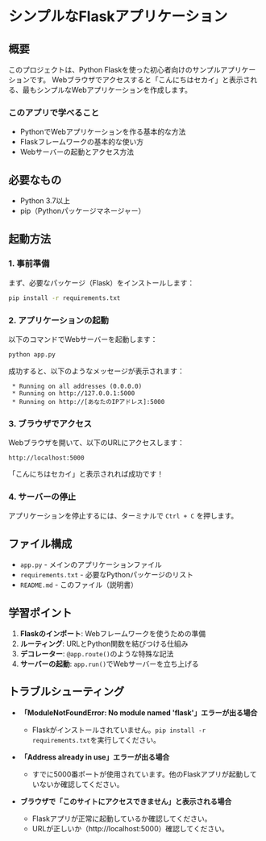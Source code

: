 # シンプルなFlaskアプリケーション

## 概要

このプロジェクトは、Python Flaskを使った初心者向けのサンプルアプリケーションです。
Webブラウザでアクセスすると「こんにちはセカイ」と表示される、最もシンプルなWebアプリケーションを作成します。

### このアプリで学べること
- PythonでWebアプリケーションを作る基本的な方法
- Flaskフレームワークの基本的な使い方
- Webサーバーの起動とアクセス方法

## 必要なもの

- Python 3.7以上
- pip（Pythonパッケージマネージャー）

## 起動方法

### 1. 事前準備
まず、必要なパッケージ（Flask）をインストールします：
```bash
pip install -r requirements.txt
```

### 2. アプリケーションの起動
以下のコマンドでWebサーバーを起動します：
```bash
python app.py
```

成功すると、以下のようなメッセージが表示されます：
```
 * Running on all addresses (0.0.0.0)
 * Running on http://127.0.0.1:5000
 * Running on http://[あなたのIPアドレス]:5000
```

### 3. ブラウザでアクセス
Webブラウザを開いて、以下のURLにアクセスします：
```
http://localhost:5000
```

「こんにちはセカイ」と表示されれば成功です！

### 4. サーバーの停止
アプリケーションを停止するには、ターミナルで `Ctrl + C` を押します。

## ファイル構成

- `app.py` - メインのアプリケーションファイル
- `requirements.txt` - 必要なPythonパッケージのリスト
- `README.md` - このファイル（説明書）

## 学習ポイント

1. **Flaskのインポート**: Webフレームワークを使うための準備
2. **ルーティング**: URLとPython関数を結びつける仕組み
3. **デコレーター**: `@app.route()`のような特殊な記法
4. **サーバーの起動**: `app.run()`でWebサーバーを立ち上げる

## トラブルシューティング

- **「ModuleNotFoundError: No module named 'flask'」エラーが出る場合**
  - Flaskがインストールされていません。`pip install -r requirements.txt`を実行してください。

- **「Address already in use」エラーが出る場合**
  - すでに5000番ポートが使用されています。他のFlaskアプリが起動していないか確認してください。

- **ブラウザで「このサイトにアクセスできません」と表示される場合**
  - Flaskアプリが正常に起動しているか確認してください。
  - URLが正しいか（http://localhost:5000）確認してください。